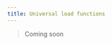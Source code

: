 ```yaml
---
title: Universal load functions
---
```


> Coming soon

<!--
In the previous two exercises we loaded data from the server using `+page.server.js` and `+layout.server.js` files. This is very convenient if you need to do things like getting data directly from a database, or reading cookies.

Sometimes it doesn't make sense to load data from the server when doing a client-side navigation. For example:

- You're loading data from an external API
- You want to use in-memory data if it's available
- You want to delay navigation until an image has been preloaded, to avoid pop-in
- You need to return something from `load` that can't be serialized (SvelteKit uses [devalue](https://github.com/Rich-Harris/devalue) to turn server data into JSON), such as a component or a store

In this example, we're loading data from an external API in `src/routes/+page.server.js` and `src/routes/item/[id]/+page.server.js`. That means that every time we navigate from one page to another, we're making a request to our server, which in turn makes a request to the API. That's an unnecessary detour that slows requests down and increases load on our server.

Let's cut out the middleman: rename both `+page.server.js` files to `+page.js`.

Now, the `load` functions will run on the server during server-side rendering, but will run in the browser for subsequent client-side navigations. The trade-off is that we no longer have access to things that need a server (databases, cookies, private environment variables and so on), but in this case we don't need those things. Read the [documentation](https://kit.svelte.dev/docs/load#shared-vs-server) to learn more about the distinction between server `load` functions and universal `load` functions.
-->
